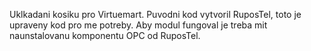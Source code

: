 Uklkadani kosiku pro Virtuemart.
Puvodni kod vytvoril RuposTel, toto je upraveny kod pro me potreby.
Aby modul fungoval je treba mit naunstalovanu komponentu OPC od RuposTel.
